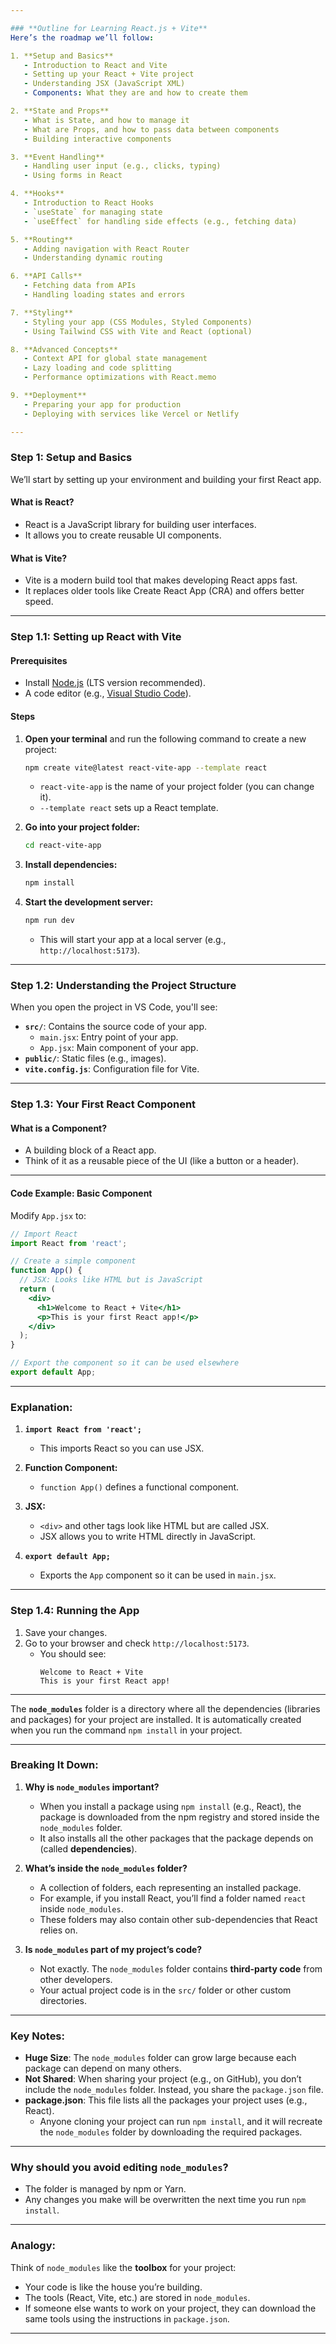 ```yaml
---

### **Outline for Learning React.js + Vite**
Here’s the roadmap we’ll follow:

1. **Setup and Basics**
   - Introduction to React and Vite
   - Setting up your React + Vite project
   - Understanding JSX (JavaScript XML)
   - Components: What they are and how to create them

2. **State and Props**
   - What is State, and how to manage it
   - What are Props, and how to pass data between components
   - Building interactive components

3. **Event Handling**
   - Handling user input (e.g., clicks, typing)
   - Using forms in React

4. **Hooks**
   - Introduction to React Hooks
   - `useState` for managing state
   - `useEffect` for handling side effects (e.g., fetching data)

5. **Routing**
   - Adding navigation with React Router
   - Understanding dynamic routing

6. **API Calls**
   - Fetching data from APIs
   - Handling loading states and errors

7. **Styling**
   - Styling your app (CSS Modules, Styled Components)
   - Using Tailwind CSS with Vite and React (optional)

8. **Advanced Concepts**
   - Context API for global state management
   - Lazy loading and code splitting
   - Performance optimizations with React.memo

9. **Deployment**
   - Preparing your app for production
   - Deploying with services like Vercel or Netlify

---
```


### **Step 1: Setup and Basics**
We’ll start by setting up your environment and building your first React app.

#### **What is React?**
- React is a JavaScript library for building user interfaces.
- It allows you to create reusable UI components.

#### **What is Vite?**
- Vite is a modern build tool that makes developing React apps fast.
- It replaces older tools like Create React App (CRA) and offers better speed.

---

### **Step 1.1: Setting up React with Vite**

#### **Prerequisites**
- Install [Node.js](https://nodejs.org/) (LTS version recommended).
- A code editor (e.g., [Visual Studio Code](https://code.visualstudio.com/)).

#### **Steps**
1. **Open your terminal** and run the following command to create a new project:
   ```bash
   npm create vite@latest react-vite-app --template react
   ```
   - `react-vite-app` is the name of your project folder (you can change it).
   - `--template react` sets up a React template.

2. **Go into your project folder:**
   ```bash
   cd react-vite-app
   ```

3. **Install dependencies:**
   ```bash
   npm install
   ```

4. **Start the development server:**
   ```bash
   npm run dev
   ```
   - This will start your app at a local server (e.g., `http://localhost:5173`).

---

### **Step 1.2: Understanding the Project Structure**

When you open the project in VS Code, you'll see:
- **`src/`**: Contains the source code of your app.
  - `main.jsx`: Entry point of your app.
  - `App.jsx`: Main component of your app.
- **`public/`**: Static files (e.g., images).
- **`vite.config.js`**: Configuration file for Vite.

---

### **Step 1.3: Your First React Component**

#### **What is a Component?**
- A building block of a React app.
- Think of it as a reusable piece of the UI (like a button or a header).

---

#### **Code Example: Basic Component**
Modify `App.jsx` to:
```jsx
// Import React
import React from 'react';

// Create a simple component
function App() {
  // JSX: Looks like HTML but is JavaScript
  return (
    <div>
      <h1>Welcome to React + Vite</h1>
      <p>This is your first React app!</p>
    </div>
  );
}

// Export the component so it can be used elsewhere
export default App;
```

---

### **Explanation:**
1. **`import React from 'react';`**
   - This imports React so you can use JSX.

2. **Function Component:**
   - `function App()` defines a functional component.

3. **JSX:**
   - `<div>` and other tags look like HTML but are called JSX.
   - JSX allows you to write HTML directly in JavaScript.

4. **`export default App;`**
   - Exports the `App` component so it can be used in `main.jsx`.

---

### **Step 1.4: Running the App**
1. Save your changes.
2. Go to your browser and check `http://localhost:5173`.
   - You should see:
     ```
     Welcome to React + Vite
     This is your first React app!
     ```

---

The **`node_modules`** folder is a directory where all the dependencies (libraries and packages) for your project are installed. It is automatically created when you run the command `npm install` in your project.

---

### **Breaking It Down:**

1. **Why is `node_modules` important?**
   - When you install a package using `npm install` (e.g., React), the package is downloaded from the npm registry and stored inside the `node_modules` folder.
   - It also installs all the other packages that the package depends on (called **dependencies**).

2. **What’s inside the `node_modules` folder?**
   - A collection of folders, each representing an installed package.
   - For example, if you install React, you’ll find a folder named `react` inside `node_modules`.
   - These folders may also contain other sub-dependencies that React relies on.

3. **Is `node_modules` part of my project’s code?**
   - Not exactly. The `node_modules` folder contains **third-party code** from other developers.
   - Your actual project code is in the `src/` folder or other custom directories.

---

### **Key Notes:**
- **Huge Size**: The `node_modules` folder can grow large because each package can depend on many others.
- **Not Shared**: When sharing your project (e.g., on GitHub), you don’t include the `node_modules` folder. Instead, you share the `package.json` file.
- **package.json**: This file lists all the packages your project uses (e.g., React).
  - Anyone cloning your project can run `npm install`, and it will recreate the `node_modules` folder by downloading the required packages.

---

### **Why should you avoid editing `node_modules`?**
- The folder is managed by npm or Yarn.
- Any changes you make will be overwritten the next time you run `npm install`.

---

### **Analogy:**
Think of `node_modules` like the **toolbox** for your project:
- Your code is like the house you’re building.
- The tools (React, Vite, etc.) are stored in `node_modules`.
- If someone else wants to work on your project, they can download the same tools using the instructions in `package.json`.

---

